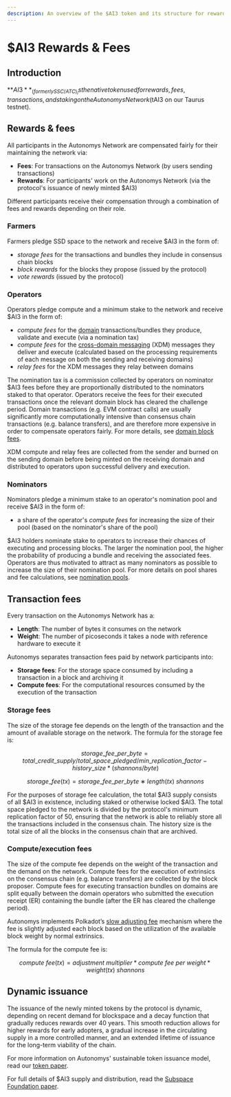```yaml
---
description: An overview of the $AI3 token and its structure for rewards and fees
---
```


# $AI3 Rewards & Fees

## **Introduction**

**$AI3** _(formerly SSC/ATC)_ is the native token used for rewards, fees, transactions, and staking on the Autonomys Network ($tAI3 on our Taurus testnet)_._

## Rewards & fees

All participants in the Autonomys Network are compensated fairly for their maintaining the network via:

* **Fees**: For transactions on the Autonomys Network (by users sending transactions)
* **Rewards**: For participants' work on the Autonomys Network (via the protocol's issuance of newly minted $AI3)

Different participants receive their compensation through a combination of fees and rewards depending on their role.

### Farmers

Farmers pledge SSD space to the network and receive $AI3 in the form of:

* _storage fees_ for the transactions and bundles they include in consensus chain blocks
* _block rewards_ for the blocks they propose (issued by the protocol)
* _vote rewards_ (issued by the protocol)

### Operators

Operators pledge compute and a minimum stake to the network and receive $AI3 in the form of:

* _compute fees_ for the [domain](../decoupled-execution/domains/) transactions/bundles they produce, validate and execute (via a nomination tax)
* _compute fees_ for the [cross-domain messaging](../decoupled-execution/domains/cross-domain-messaging-xdm.md) (XDM) messages they deliver and execute (calculated based on the processing requirements of each message on both the sending and receiving domains)
* _relay fees_ for the XDM messages they relay between domains

The nomination tax is a commission collected by operators on nominator $AI3 fees before they are proportionally distributed to the nominators staked to that operator. Operators receive the fees for their executed transactions once the relevant domain block has cleared the challenge period. Domain transactions (e.g. EVM contract calls) are usually significantly more computationally intensive than consensus chain transactions (e.g. balance transfers), and are therefore more expensive in order to compensate operators fairly. For more details, see [domain block fees](../decoupled-execution/domains/#domain-block-fees).

XDM compute and relay fees are collected from the sender and burned on the sending domain before being minted on the receiving domain and distributed to operators upon successful delivery and execution.

### Nominators

Nominators pledge a minimum stake to an operator's nomination pool and receive $AI3 in the form of:

* a share of the operator's _compute fees_ for increasing the size of their pool (based on the nominator's share of the pool)

$AI3 holders nominate stake to operators to increase their chances of executing and processing blocks. The larger the nomination pool, the higher the probability of producing a bundle and receiving the associated fees. Operators are thus motivated to attract as many nominators as possible to increase the size of their nomination pool. For more details on pool shares and fee calculations, see [nomination pools](../decoupled-execution/staking.md#nomination-pools).

## Transaction fees

Every transaction on the Autonomys Network has a:

* **Length**: The number of bytes it consumes on the network
* **Weight**: The number of picoseconds it takes a node with reference hardware to execute it

Autonomys separates transaction fees paid by network participants into:

* **Storage fees**: For the storage space consumed by including a transaction in a block and archiving it
* **Compute fees**: For the computational resources consumed by the execution of the transaction

### Storage fees

The size of the storage fee depends on the length of the transaction and the amount of available storage on the network. The formula for the storage fee is:

$$storage\_fee\_per\_byte = total\_credit\_supply / total\_space\_pledged/min\_replication\_factor-history\_size * (shannons/byte)$$

$$storage\_fee(tx)=storage\_fee\_per\_byte∗length(tx)\ shannons$$

For the purposes of storage fee calculation, the total $AI3 supply consists of all $AI3 in existence, including staked or otherwise locked $AI3. The total space pledged to the network is divided by the protocol's minimum replication factor of 50, ensuring that the network is able to reliably store all the transactions included in the consensus chain. The history size is the total size of all the blocks in the consensus chain that are archived.

### Compute/execution fees

The size of the compute fee depends on the weight of the transaction and the demand on the network. Compute fees for the execution of extrinsics on the consensus chain (e.g. balance transfers) are collected by the block proposer. Compute fees for executing transaction bundles on domains are split equally between the domain operators who submitted the execution receipt (ER) containing the bundle (after the ER has cleared the challenge period).

Autonomys implements Polkadot’s [slow adjusting fee](https://research.web3.foundation/Polkadot/overview/token-economics#2-slow-adjusting-mechanism) mechanism where the fee is slightly adjusted each block based on the utilization of the available block weight by normal extrinsics.

The formula for the compute fee is:

$$compute\ fee(tx) = adjustment\ multiplier * compute\ fee\ per\ weight * weight(tx)\ shannons$$

## Dynamic issuance

The issuance of the newly minted tokens by the protocol is dynamic, depending on recent demand for blockspace and a decay function that gradually reduces rewards over 40 years. This smooth reduction allows for higher rewards for early adopters, a gradual increase in the circulating supply in a more controlled manner, and an extended lifetime of issuance for the long-term viability of the chain.

For more information on Autonomys' sustainable token issuance model, read our [token paper](https://www.autonomys.xyz/post/from-space-race-to-long-tail-crafting-a-sustainable-token-issuance-model-for-a-resilient-autonomys-network).

For full details of $AI3 supply and distribution, read the [Subspace Foundation paper](https://www.subspace.foundation/autonomys-network-token-supply-and-distribution).
